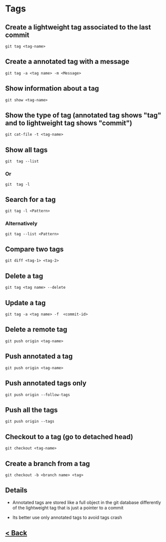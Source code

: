 # Tags

## Create a lightweight tag associated to the last commit

    git tag <tag-name>

## Create a annotated tag with a message

    git tag -a <tag name> -m <Message>

## Show information about a tag

    git show <tag-name>

## Show the type of tag (annotated tag shows "tag" and to lightweight tag shows "commit")

    git cat-file -t <tag-name>

## Show all tags

    git  tag --list

### Or

    git  tag -l

## Search for a tag

    git tag -l <Pattern>

### Alternatively

    git tag --list <Pattern>

## Compare two tags

    git diff <tag-1> <tag-2>

## Delete a tag

    git tag <tag name> --delete

## Update a tag

    git tag -a <tag name> -f  <commit-id>

## Delete a remote tag

    git push origin <tag-name>

## Push annotated a tag

    git push origin <tag-name>

## Push annotated tags only

    git push origin --follow-tags

## Push all the tags

    git push origin --tags

## Checkout to a tag (go to detached head)

    git checkout <tag-name>

## Create a branch from a tag

    git checkout -b <branch name> <tag>

## Details

* Annotated tags are stored like a full object in the   git database
differently of the lightweight tag that is just a pointer to a commit

* Its better use only annotated tags to avoid tags crash

## [< Back](README.md)
